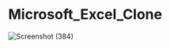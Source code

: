 # Microsoft_Excel_Clone
![Screenshot (384)](https://user-images.githubusercontent.com/47813702/128921654-c39ddea3-44ab-4d8b-974b-33f56dce7426.png)

